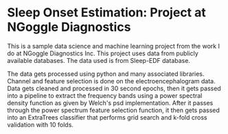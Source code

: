 # Sleep Onset Estimation: Project at NGoggle Diagnostics

This is a sample data science and machine learning project from the work I do at NGoggle Diagnostics Inc. This project uses data from publicly available databases.
The data used is from Sleep-EDF database.

The data gets processed using python and many associated libraries. Channel and feature selection is done on the electroencephalogram data. Data gets cleaned and processed in 30 second epochs, then it gets passed into a pipeline to extract the frequency bands using a power spectral density function as given by Welch's psd implementation. 
After it passes through the power spectrum feature selection function, it then gets passed into an ExtraTrees classifier that performs grid search and k-fold cross validation
with 10 folds.
